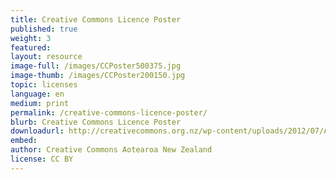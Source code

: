 ```yaml
---
title: Creative Commons Licence Poster
published: true
weight: 3
featured: 
layout: resource
image-full: /images/CCPoster500375.jpg
image-thumb: /images/CCPoster200150.jpg
topic: licenses
language: en
medium: print
permalink: /creative-commons-licence-poster/
blurb: Creative Commons Licence Poster
downloadurl: http://creativecommons.org.nz/wp-content/uploads/2012/07/A2-finals.21.pdf
embed:
author: Creative Commons Aotearoa New Zealand
license: CC BY 
---
```


